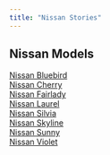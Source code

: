 ```yaml
---
title: "Nissan Stories"
---
```


<h2>Nissan Models</h2>

<ul style="list-style-type: none; padding-left: 0;">
  <li><a href="/nissan/bluebird/">Nissan Bluebird</a></li>
  <li><a href="/nissan/cherry/">Nissan Cherry</a></li>
  <li><a href="/nissan/fairlady/">Nissan Fairlady</a></li>
  <li><a href="/nissan/laurel/">Nissan Laurel</a></li>
<li><a href="/nissan/silvia/">Nissan Silvia</a></li>  
<li><a href="/nissan/skyline/">Nissan Skyline</a></li>
<li><a href="/nissan/sunny/">Nissan Sunny</a></li>
<li><a href="/nissan/violet/">Nissan Violet</a></li>
</ul>

